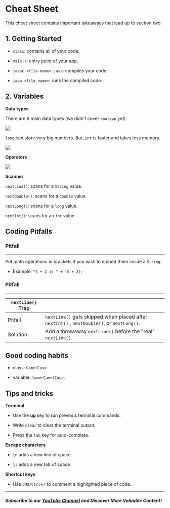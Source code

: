 # Cheat Sheet

This cheat sheet contains important takeaways that lead up to section two.

## **1\. Getting Started**

-   `class`: contains all of your code.

-   `main()`: entry point of your app.

-   `javac <file-name>.java`: compiles your code.

-   `java <file-name>`: runs the compiled code.

## **2\. Variables**

**Data types**

There are 6 main data types (we didn't cover `boolean` yet).

![](https://firebasestorage.googleapis.com/v0/b/learnthepart-75aed.appspot.com/o/images%2F3d09e5e0-aeb9-43f0-83c2-fc2ba5ed2240?alt=media&token=44e844e4-103f-4450-a9d5-fc4cc8a53115)

`long` can store very big numbers. But, `int` is faster and takes less memory.

![](https://firebasestorage.googleapis.com/v0/b/learnthepart-75aed.appspot.com/o/images%2F1b8ba9d5-fe44-43a0-9cab-8a22ead4b1c3?alt=media&token=56913d7b-7da1-44d5-b556-6f1608b50caa)

**Operators**

![](https://firebasestorage.googleapis.com/v0/b/learnthepart-75aed.appspot.com/o/images%2F458bd2ef-637d-41e2-939f-cdb337a639ba?alt=media&token=e69232c6-f840-4a58-83c6-96acd6436aab)

**Scanner**

`nextLine()`: scans for a `String` value.

`nextDouble()`: scans for a `double` value.

`nextLong()`: scans for a `long` value.

`nextInt()`: scans for an `int` value.

## Coding Pitfalls

### Pitfall
---
Put math operations in brackets if you wish to embed them inside a `String`.

-   Example: `"5 + 2 is " + (5 + 2);`

### Pitfall
----
|`nextLine()` Trap | |
| --- | --- |
| Pitfall  | `nextLine()` gets skipped when placed after `nextInt()` , `nextDouble()`, or `nextLong()`. 
| Solution  |Add a throwaway `nextLine()` before the "real" `nextLine()`.



## Good coding habits

-   class: `CamelCase`.

-   variable: `lowerCamelCase`.

## Tips and tricks

**Terminal**

-   Use the **up** key to run previous terminal commands.

-   Write `clear` to clear the terminal output.

-   Press the `tab` key for auto-complete.

**Escape characters**

-   `\n` adds a new line of space.

-   `\t` adds a new tab of space.

**Shortcut keys**

-   Use `CMD/Ctrl`+`/` to comment a highlighted piece of code.

------
##### Subscribe to our [YouTube Channel](https://www.youtube.com/@RayanSlim087?sub_confirmation=1) and Discover More Valuable Content!